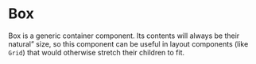 # Box

Box is a generic container component. Its contents will always be their
natural” size, so this component can be useful in layout components (like `Grid`) that would otherwise stretch their children to fit.

